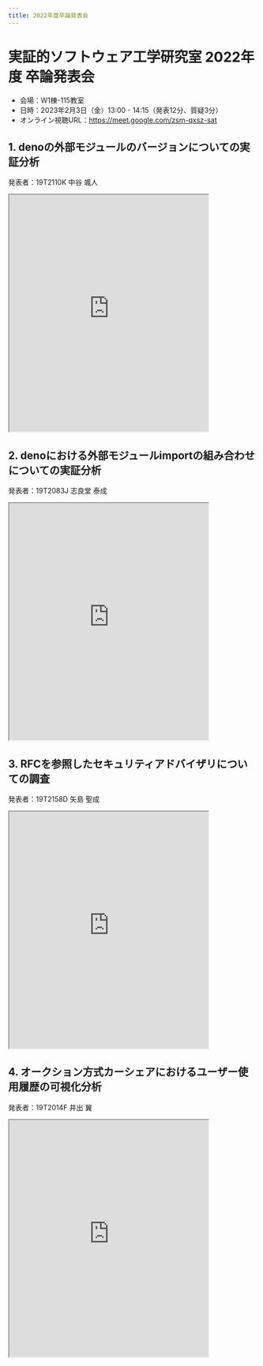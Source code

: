 ```yaml
---
title: 2022年度卒論発表会
---
```


<style>
iframe {
  width: 80%;
  height: min(50vw, 75vh);
  margin: 0 auto;
}
</style>

# 実証的ソフトウェア工学研究室 2022年度 卒論発表会

- 会場：W1棟-115教室
- 日時：2023年2月3日（金）13:00 - 14:15（発表12分、質疑3分）
- オンライン視聴URL：https://meet.google.com/zsm-qxsz-sat

## 1. denoの外部モジュールのバージョンについての実証分析

発表者：19T2110K 中谷 颯人

<iframe src="https://raw.githubusercontent.com/piderlab/lab-web/main/2022/19T2110K.pdf"></iframe>

## 2. denoにおける外部モジュールimportの組み合わせについての実証分析

発表者：19T2083J 志良堂 泰成

<iframe src="https://raw.githubusercontent.com/piderlab/lab-web/main/2022/19T2083J.pdf"></iframe>

## 3. RFCを参照したセキュリティアドバイザリについての調査

発表者：19T2158D 矢島 聖成

<iframe src="https://raw.githubusercontent.com/piderlab/lab-web/main/2022/19T2158D.pdf"></iframe>

## 4. オークション方式カーシェアにおけるユーザー使用履歴の可視化分析

発表者：19T2014F 井出 翼

<iframe src="https://raw.githubusercontent.com/piderlab/lab-web/main/2022/19T2014F.pdf"></iframe>
